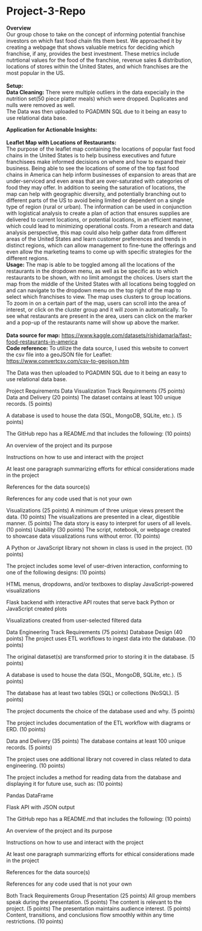 # Project-3-Repo
**Overview**<br>
Our group chose to take on the concept of informing potential franchise investors on which fast food chain fits them best. We approached it by creating a webpage that shows valuable metrics for deciding which franchise, if any, provides the best investment. These metrics include nutrtional values for the food of the franchise, revenue sales & distribution, locations of stores within the United States, and which franchises are the most popular in the US. <br>
<br>
**Setup:**<br>
**Data Cleaning:**
There were multiple outliers in the data expecially in the nutrition set(50 piece platter meals) which were dropped.
Duplicates and nulls were removed as well.<br>
The Data was then uploaded to PGADMIN SQL due to it being an easy to use relational data base.

**Application for Actionable Insights:**<br>
<br>
**Leaflet Map with Locations of Restaurants:**<br>
The purpose of the leaflet map containing the locations of popular fast food chains in the United States is to help business executives and future franchisees make informed decisions on where and how to expand their business. Being able to see the locations of some of the top fast food chains in America can help inform businesses of expansion to areas that are under-serviced and even areas that are over-saturated with categories of food they may offer. In addition to seeing the saturation of locations, the map can help with geographic diversity, and potentially branching out to different parts of the US to avoid being limited or dependent on a single type of region (rural or urban). The information can be used in conjunction with logistical analysis to create a plan of action that ensures supplies are delivered to current locations, or potential locations, in an efficient manner, which could lead to minimizing operational costs. From a research and data analysis perspective, this map could also help gather data from different areas of the United States and learn customer preferences and trends in distinct regions, which can allow management to fine-tune the offerings and even allow the marketing teams to come up with specific strategies for the different regions.<br> 
**Usage:** The map is able to be toggled among all the locations of the restaurants in the dropdown menu, as well as be specific as to which restaurants to be shown, with no limit amongst the choices. Users start the map from the middle of the United States with all locations being toggled on and can navigate to the dropdown menu on the top right of the map to select which franchises to view. The map uses clusters to group locations. To zoom in on a certain part of the map, users can scroll into the area of interest, or click on the cluster group and it will zoom in automatically. To see what restaurants are present in the area, users can click on the marker and a pop-up of the restaurants name will show up above the marker.<br>
<br>
**Data source for map:** https://www.kaggle.com/datasets/rishidamarla/fast-food-restaurants-in-america <br>
**Code reference:** To utilize the data source, I used this website to convert the csv file into a geoJSON file for Leaflet: https://www.convertcsv.com/csv-to-geojson.htm <br>


The Data was then uploaded to PGADMIN SQL due to it being an easy to use relational data base.

Project Requirements
Data Visualization Track Requirements (75 points)
Data and Delivery (20 points)
The dataset contains at least 100 unique records. (5 points)

A database is used to house the data (SQL, MongoDB, SQLite, etc.). (5 points)

The GitHub repo has a README.md that includes the following: (10 points)

An overview of the project and its purpose

Instructions on how to use and interact with the project

At least one paragraph summarizing efforts for ethical considerations made in the project

References for the data source(s)

References for any code used that is not your own

Visualizations (25 points)
A minimum of three unique views present the data. (10 points)
The visualizations are presented in a clear, digestible manner. (5 points)
The data story is easy to interpret for users of all levels. (10 points)
Usability (30 points)
The script, notebook, or webpage created to showcase data visualizations runs without error. (10 points)

A Python or JavaScript library not shown in class is used in the project. (10 points)

The project includes some level of user-driven interaction, conforming to one of the following designs: (10 points)

HTML menus, dropdowns, and/or textboxes to display JavaScript-powered visualizations

Flask backend with interactive API routes that serve back Python or JavaScript created plots

Visualizations created from user-selected filtered data

Data Engineering Track Requirements (75 points)
Database Design (40 points)
The project uses ETL workflows to ingest data into the database. (10 points)

The original dataset(s) are transformed prior to storing it in the database. (5 points)

A database is used to house the data (SQL, MongoDB, SQLite, etc.). (5 points)

The database has at least two tables (SQL) or collections (NoSQL). (5 points)

The project documents the choice of the database used and why. (5 points)

The project includes documentation of the ETL workflow with diagrams or ERD. (10 points)

Data and Delivery (35 points)
The database contains at least 100 unique records. (5 points)

The project uses one additional library not covered in class related to data engineering. (10 points)

The project includes a method for reading data from the database and displaying it for future use, such as: (10 points)

Pandas DataFrame

Flask API with JSON output

The GitHub repo has a README.md that includes the following: (10 points)

An overview of the project and its purpose

Instructions on how to use and interact with the project

At least one paragraph summarizing efforts for ethical considerations made in the project

References for the data source(s)

References for any code used that is not your own

Both Track Requirements
Group Presentation (25 points)
All group members speak during the presentation. (5 points)
The content is relevant to the project. (5 points)
The presentation maintains audience interest. (5 points)
Content, transitions, and conclusions flow smoothly within any time restrictions. (10 points)

